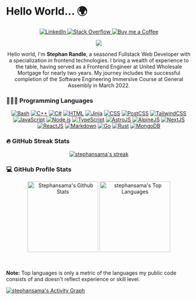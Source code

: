 # Hello World... 🌍

<!-- SOCIALS -->
<p align="center">
<a href="https://www.linkedin.com/in/stephan-randle-38a30319a/" target="_blank">
<img alt="LinkedIn" src="https://img.shields.io/badge/linkedin-%230077B5.svg?&style=for-the-badge&logo=LinkedIn&logoColor=white" />
</a>
<a href="https://stackoverflow.com/users/2908680/stephan-randle" target="_blank">
<img alt="Stack Overflow" src="https://img.shields.io/badge/Stack_Overflow-%23F58025.svg?&style=for-the-badge&logo=stackoverflow&logoColor=white" />
</a>
<a href="" target="_blank">
</a>
<a href="https://www.buymeacoffee.com/stephanrandle" target="_blank">
<img alt="Buy me a Coffee" src="https://img.shields.io/badge/buy_me_a_coffee-%23FFDD00.svg?&style=for-the-badge&logo=buymeacoffee&logoColor=black" />
</a>
</p>

<div align="center">
<img src="https://www.codewars.com/users/stephansama/badges/small" />
</div>

<p align="center">
Hello world, I'm <b>Stephan Randle</b>, a seasoned Fullstack Web Developer with a specialization in frontend technologies. I bring a wealth of experience to the table, having served as a Frontend Engineer at United Wholesale Mortgage for nearly two years. My journey includes the successful completion of the Software Engineering Immersive Course at General Assembly in March 2022.
</p>



<!-- SKILLS -->
<h3>👨🏽‍💻‍ Programming Languages</h3>

  <div align="center">
      <a href="https://github.com/search?q=user%3Astephansama+language%3Abash"><img alt="Bash" src="https://img.shields.io/badge/Bash-121011.svg?logo=gnu-bash&logoColor=white"></a>
      <a href="https://github.com/search?q=user%3Astephansama+language%3Acpp"><img alt="C++" src="https://custom-icon-badges.demolab.com/badge/C++-9C033A.svg?logo=cpp2&logoColor=white"></a>
      <a href="https://github.com/search?q=user%3Astephansama+language%3Acsharp"><img alt="C#" src="https://custom-icon-badges.demolab.com/badge/C%23-68217A.svg?logo=cs2&logoColor=white"></a>
      <a href="https://github.com/search?q=user%3Astephansama+language%3Ahtml"><img alt="HTML" src="https://img.shields.io/badge/HTML-E34F26.svg?logo=html5&logoColor=white"></a>
      <a href="https://github.com/search?q=user%3Astephansama+language%3Ahtml"><img alt="Jinja" src="https://img.shields.io/badge/Jinja-black.svg?logo=jinja&logoColor=white"></a>
      <a href="https://github.com/search?q=user%3Astephansama+language%3Acss"><img alt="CSS" src="https://img.shields.io/badge/CSS-1572B6.svg?logo=css3&logoColor=white"></a>
      <a href="https://github.com/search?q=user%3Astephansama+language%3Apostcss"><img alt="PostCSS" src="https://img.shields.io/badge/PostCSS-DD3A0A.svg?logo=postcss&logoColor=white"></a>
      <a href="https://github.com/search?q=user%3Astephansama+language%3Acss"><img alt="TailwindCSS" src="https://img.shields.io/badge/TailwindCSS-06B6D4.svg?logo=tailwindcss&logoColor=white"></a>
      <a href="https://github.com/search?q=user%3Astephansama+language%3Ajavascript"><img alt="JavaScript" src="https://img.shields.io/badge/JavaScript-red.svg?logo=javascript&logoColor=white"></a>
      <a href="https://github.com/search?q=user%3Astephansama+language%3Ajavascript"><img alt="Node.js" src="https://img.shields.io/badge/Node.js-43853D.svg?logo=node.js&logoColor=white"></a>
      <a href="https://github.com/search?q=user%3Astephansama+language%3AtypeScript"><img alt="TypeScript" src="https://img.shields.io/badge/TypeScript-007ACC.svg?logo=typescript&logoColor=white"></a>
      <a href="https://github.com/search?q=user%3Astephansama+language%3Aastro"><img alt="AstroJS" src="https://img.shields.io/badge/Astro-BC52EE.svg?logo=astro&logoColor=white"></a>
      <a href="https://github.com/search?q=user%3Astephansama+language%3Ajavascript"><img alt="AlpineJS" src="https://img.shields.io/badge/Alpine.js-red.svg?logo=alpinedotjs&logoColor=white"></a>
      <a href="https://github.com/search?q=user%3Astephansama+language%3Atypescript"><img alt="NextJS" src="https://img.shields.io/badge/Next.JS-000.svg?logo=nextdotjs&logoColor=white"></a>
      <a href="https://github.com/search?q=user%3Astephansama+language%3Atypescript"><img alt="ReactJS" src="https://img.shields.io/badge/React-red.svg?logo=react&logoColor=white"></a>
      <a href="https://github.com/search?q=user%3Astephansama+language%3Amarkdown"><img alt="Markdown" src="https://img.shields.io/badge/Markdown-000000.svg?logo=markdown&logoColor=white"></a>
      <a href="https://github.com/search?q=user%3Astephansama+language%3Ar"><img alt="Go" src="https://img.shields.io/badge/Golang-00ADD8.svg?logo=go&logoColor=white"></a>
      <a href="https://github.com/search?q=user%3Astephansama+language%3Ar"><img alt="Rust" src="https://img.shields.io/badge/Rust-orange.svg?logo=rust"></a>
      <a href="https://github.com/search?q=user%3Astephansama+language%3Asql"><img alt="MongoDB" src="https://custom-icon-badges.demolab.com/badge/MongoDB-47A248.svg?logo=mongodb&logoColor=white"></a>
  </div>

<h3>🔥 GitHub Streak Stats</h3>

<!-- STATS -->
<p align="center">
    <a href="https://github.com/stephansama/github-readme-streak-stats">
      <!-- Use https://streak-stats.demolab.com or self-host with your own Vercel app - visit https://git.io/streak-stats for instructions -->
      <img title="🔥 Get streak stats for your profile at git.io/streak-stats" alt="stephansama's streak" src="https://github-readme-streak-stats-9m8ugfa77-denvercoder1.vercel.app/?user=stephansama&theme=monokai-metallian&hide_border=true"/>
    </a>
  </p>

  <h3>💻 GitHub Profile Stats</h3>

  <!-- https://github.com/anuraghazra/github-readme-stats -->

<p align="center">
  <a href="https://github.com/anuraghazra/github-readme-stats"><img alt="Stephansama's Github Stats" src="https://denvercoder1-github-readme-stats.vercel.app/api/?username=stephansama&show_icons=true&include_all_commits=true&count_private=true&theme=react&hide_border=true&bg_color=1F222E&title_color=F85D7F&icon_color=F8D866" height="192px"/></a>
  <a href="https://github.com/anuraghazra/github-readme-stats"><img alt="stephansama's Top Languages" src="https://denvercoder1-github-readme-stats.vercel.app/api/top-langs/?username=stephansama&langs_count=8&layout=compact&theme=react&hide_border=true&bg_color=1F222E&title_color=F85D7F&icon_color=F8D866&hide=Jupyter%20Notebook,Roff" height="192px"/></a>
</p>
  <br/>

  <b>Note:</b> Top languages is only a metric of the languages my public code consists of and doesn't reflect experience or skill level.
  
  <!-- https://github.com/ashutosh00710/github-readme-activity-graph -->

  <a href="https://github.com/ashutosh00710/github-readme-activity-graph"><img alt="stephansama's Activity Graph" src="https://github-readme-activity-graph.vercel.app/graph/?username=stephansama&bg_color=1F222E&color=F8D866&line=F85D7F&point=FFFFFF&hide_border=true" /></a>



<!-- RSS Reader for blog -->
<!-- https://pythonhosted.org/feedparser/ -->

<!-- GitHub Statistics -->
